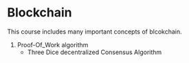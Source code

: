 # Blockchain
This course includes many important concepts of blcokchain. 
1. Proof-Of_Work algorithm
    * Three Dice decentralized Consensus Algorithm
